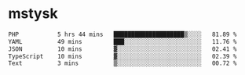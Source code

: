 # mstysk

<!--START_SECTION:waka-->

```txt
PHP           5 hrs 44 mins   ████████████████████▒░░░░   81.89 %
YAML          49 mins         ███░░░░░░░░░░░░░░░░░░░░░░   11.76 %
JSON          10 mins         ▓░░░░░░░░░░░░░░░░░░░░░░░░   02.41 %
TypeScript    10 mins         ▓░░░░░░░░░░░░░░░░░░░░░░░░   02.39 %
Text          3 mins          ▒░░░░░░░░░░░░░░░░░░░░░░░░   00.72 %
```

<!--END_SECTION:waka-->
